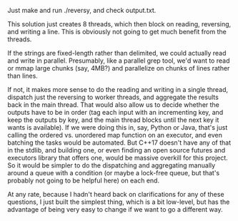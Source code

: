 Just make and run ./reversy, and check output.txt.

This solution just creates 8 threads, which then block on reading, 
reversing, and writing a line. This is obviously not going to get
much benefit from the threads.

If the strings are fixed-length rather than delimited, we could
actually read and write in parallel. Presumably, like a parallel
grep tool, we'd want to read or mmap large chunks (say, 4MB?)
and parallelize on chunks of lines rather than lines.

If not, it makes more sense to do the reading and writing in a
single thread, dispatch just the reversing to worker threads,
and aggregate the results back in the main thread. That would
also allow us to decide whether the outputs have to
be in order (tag each input with an incrementing key, and keep
the outputs by key, and the main thread blocks until the
next key it wants is available). If we were doing this in, say,
Python or Java, that's just calling the ordered vs. unordered
map function on an executor, and even batching the tasks would
be automated. But C++17 doesn't have any of that in the stdlib,
and building one, or even finding an open source futures and
executors library that offers one, would be massive overkill for
this project. So it would be simpler to do the dispatching and
aggregating manually around a queue with a condition (or maybe
a lock-free queue, but that's probably not going to be helpful
here) on each end.

At any rate, because I hadn't heard back on clarifications for
any of these questions, I just built the simplest thing, which
is a bit low-level, but has the advantage of being very easy
to change if we want to go a different way.
